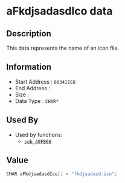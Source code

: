 # aFkdjsadasdIco data

## Description

This data represents the name of an icon file.

## Information

* Start Address : `003411E8`
* End Address : 
* Size : 
* Data Type : `CHAR*`

## Used By

* Used by functions:
  * [`sub_40FB60`](sub_40FB60.md)

## Value

```c
CHAR aFkdjsadasdIco[] = "fkdjsadasd.ico";
```

